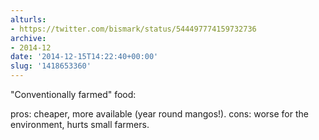 ```yaml
---
alturls:
- https://twitter.com/bismark/status/544497774159732736
archive:
- 2014-12
date: '2014-12-15T14:22:40+00:00'
slug: '1418653360'
---
```


"Conventionally farmed" food: 

pros: cheaper, more available (year round mangos!).
cons: worse for the environment, hurts small farmers.

